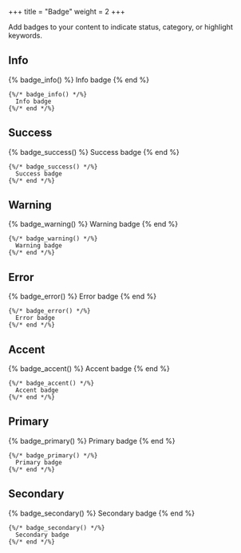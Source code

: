 +++
title = "Badge"
weight = 2
+++

Add badges to your content to indicate status, category, or highlight keywords.

## Info

{% badge_info() %}
  Info badge
{% end %}

```jinja2
{%/* badge_info() */%}
  Info badge
{%/* end */%}
```

## Success

{% badge_success() %}
  Success badge
{% end %}

```jinja2
{%/* badge_success() */%}
  Success badge
{%/* end */%}
```

## Warning

{% badge_warning() %}
  Warning badge
{% end %}

```jinja2
{%/* badge_warning() */%}
  Warning badge
{%/* end */%}
```

## Error

{% badge_error() %}
  Error badge
{% end %}

```jinja2
{%/* badge_error() */%}
  Error badge
{%/* end */%}
```

## Accent

{% badge_accent() %}
  Accent badge
{% end %}

```jinja2
{%/* badge_accent() */%}
  Accent badge
{%/* end */%}
```

## Primary

{% badge_primary() %}
  Primary badge
{% end %}

```jinja2
{%/* badge_primary() */%}
  Primary badge
{%/* end */%}
```

## Secondary

{% badge_secondary() %}
  Secondary badge
{% end %}

```jinja2
{%/* badge_secondary() */%}
  Secondary badge
{%/* end */%}
```
